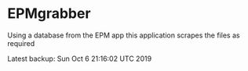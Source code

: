 # EPMgrabber
Using a database from the EPM app this application scrapes the files as required


Latest backup: Sun Oct 6 21:16:02 UTC 2019
